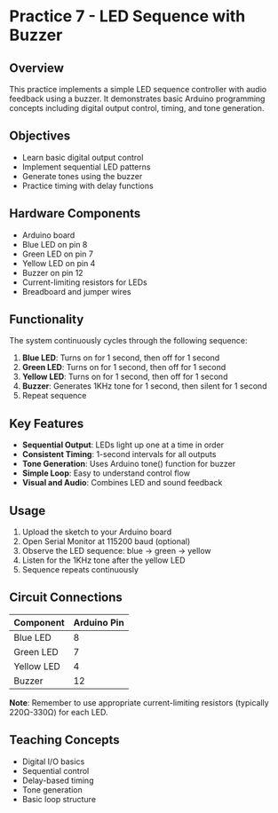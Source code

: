 # Practice 7 - LED Sequence with Buzzer

## Overview

This practice implements a simple LED sequence controller with audio feedback using a buzzer. It demonstrates basic Arduino programming concepts including digital output control, timing, and tone generation.

## Objectives

- Learn basic digital output control
- Implement sequential LED patterns
- Generate tones using the buzzer
- Practice timing with delay functions

## Hardware Components

- Arduino board
- Blue LED on pin 8
- Green LED on pin 7
- Yellow LED on pin 4
- Buzzer on pin 12
- Current-limiting resistors for LEDs
- Breadboard and jumper wires

## Functionality

The system continuously cycles through the following sequence:

1. **Blue LED**: Turns on for 1 second, then off for 1 second
2. **Green LED**: Turns on for 1 second, then off for 1 second
3. **Yellow LED**: Turns on for 1 second, then off for 1 second
4. **Buzzer**: Generates 1KHz tone for 1 second, then silent for 1 second
5. Repeat sequence

## Key Features

- **Sequential Output**: LEDs light up one at a time in order
- **Consistent Timing**: 1-second intervals for all outputs
- **Tone Generation**: Uses Arduino tone() function for buzzer
- **Simple Loop**: Easy to understand control flow
- **Visual and Audio**: Combines LED and sound feedback

## Usage

1. Upload the sketch to your Arduino board
2. Open Serial Monitor at 115200 baud (optional)
3. Observe the LED sequence: blue → green → yellow
4. Listen for the 1KHz tone after the yellow LED
5. Sequence repeats continuously

## Circuit Connections

| Component   | Arduino Pin |
|------------|-------------|
| Blue LED   | 8           |
| Green LED  | 7           |
| Yellow LED | 4           |
| Buzzer     | 12          |

**Note**: Remember to use appropriate current-limiting resistors (typically 220Ω-330Ω) for each LED.

## Teaching Concepts

- Digital I/O basics
- Sequential control
- Delay-based timing
- Tone generation
- Basic loop structure
